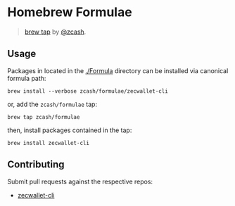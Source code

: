 # Homebrew Formulae
> [brew tap][] by [@zcash][].

## Usage

Packages in located in the [./Formula][] directory can be installed via canonical formula path:

    brew install --verbose zcash/formulae/zecwallet-cli

or, add the `zcash/formulae` tap:

    brew tap zcash/formulae

then, install packages contained in the tap:

    brew install zecwallet-cli

## Contributing

Submit pull requests against the respective repos:

* [zecwallet-cli](https://github.com/adityapk00/zecwallet-light-cli)


[./Formula]: https://github.com/zcash/homebrew-formulae/tree/master/Formula
[@zcash]: https://github.com/zcash
[brew tap]: https://github.com/Homebrew/brew/blob/master/docs/Taps.md
